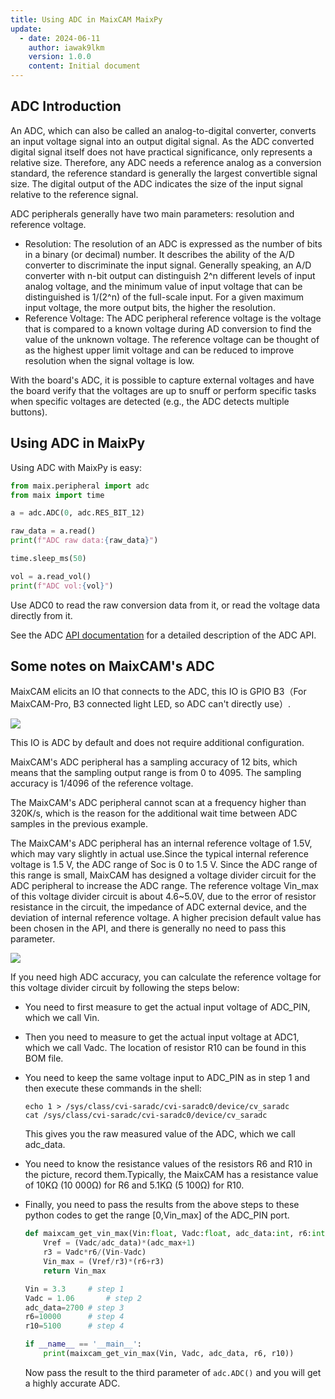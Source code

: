 ```yaml
---
title: Using ADC in MaixCAM MaixPy
update:
  - date: 2024-06-11
    author: iawak9lkm
    version: 1.0.0
    content: Initial document
---
```


## ADC Introduction



An ADC, which can also be called an analog-to-digital converter, converts an input voltage signal into an output digital signal. As the ADC converted digital signal itself does not have practical significance, only represents a relative size. Therefore, any ADC needs a reference analog as a conversion standard, the reference standard is generally the largest convertible signal size. The digital output of the ADC indicates the size of the input signal relative to the reference signal.

ADC peripherals generally have two main parameters: resolution and reference voltage.

* Resolution: The resolution of an ADC is expressed as the number of bits in a binary (or decimal) number. It describes the ability of the A/D converter to discriminate the input signal. Generally speaking, an A/D converter with n-bit output can distinguish 2^n different levels of input analog voltage, and the minimum value of input voltage that can be distinguished is 1/(2^n) of the full-scale input. For a given maximum input voltage, the more output bits, the higher the resolution.
* Reference Voltage: The ADC peripheral reference voltage is the voltage that is compared to a known voltage during AD conversion to find the value of the unknown voltage. The reference voltage can be thought of as the highest upper limit voltage and can be reduced to improve resolution when the signal voltage is low.

With the board's ADC, it is possible to capture external voltages and have the board verify that the voltages are up to snuff or perform specific tasks when specific voltages are detected (e.g., the ADC detects multiple buttons).

## Using ADC in MaixPy

Using ADC with MaixPy is easy:

```python
from maix.peripheral import adc
from maix import time

a = adc.ADC(0, adc.RES_BIT_12)

raw_data = a.read()
print(f"ADC raw data:{raw_data}")

time.sleep_ms(50)

vol = a.read_vol()
print(f"ADC vol:{vol}")
```

Use ADC0 to read the raw conversion data from it, or read the voltage data directly from it.

See the ADC [API documentation](../../../api/maix/peripheral/adc.md) for a detailed description of the ADC API.

## Some notes on MaixCAM's ADC

MaixCAM elicits an IO that connects to the ADC, this IO is GPIO B3（For MaixCAM-Pro, B3 connected light LED, so ADC can't directly use）.

![](https://wiki.sipeed.com/hardware/zh/lichee/assets/RV_Nano/intro/RV_Nano_3.jpg)

This IO is ADC by default and does not require additional configuration.

MaixCAM's ADC peripheral has a sampling accuracy of 12 bits, which means that the sampling output range is from 0 to 4095. The sampling accuracy is 1/4096 of the reference voltage.

The MaixCAM's ADC peripheral cannot scan at a frequency higher than 320K/s, which is the reason for the additional wait time between ADC samples in the previous example.

The MaixCAM's ADC peripheral has an internal reference voltage of 1.5V, which may vary slightly in actual use.Since the typical internal reference voltage is 1.5 V, the ADC range of Soc is 0 to 1.5 V. Since the ADC range of this range is small, MaixCAM has designed a voltage divider circuit for the ADC peripheral to increase the ADC range. The reference voltage Vin_max of this voltage divider circuit is about 4.6~5.0V, due to the error of resistor resistance in the circuit, the impedance of ADC external device, and the deviation of internal reference voltage. A higher precision default value has been chosen in the API, and there is generally no need to pass this parameter.

![](https://wiki.sipeed.com/hardware/zh/lichee/assets/RV_Nano/peripheral/adc.png)

If you need high ADC accuracy, you can calculate the reference voltage for this voltage divider circuit by following the steps below:

* You need to first measure to get the actual input voltage of ADC_PIN, which we call Vin.

* Then you need to measure to get the actual input voltage at ADC1, which we call Vadc. The location of resistor R10 can be found in this BOM file.

* You need to keep the same voltage input to ADC_PIN as in step 1 and then execute these commands in the shell:

  ```shell
  echo 1 > /sys/class/cvi-saradc/cvi-saradc0/device/cv_saradc
  cat /sys/class/cvi-saradc/cvi-saradc0/device/cv_saradc
  ```

  This gives you the raw measured value of the ADC, which we call adc_data.

* You need to know the resistance values of the resistors R6 and R10 in the picture, record them.Typically, the MaixCAM has a resistance value of 10KΩ (10 000Ω) for R6 and 5.1KΩ (5 100Ω) for R10.

* Finally, you need to pass the results from the above steps to these python codes to get the range [0,Vin_max] of the ADC_PIN port.

  ```python
  def maixcam_get_vin_max(Vin:float, Vadc:float, adc_data:int, r6:int, r10:int, adc_max:int=4095):
      Vref = (Vadc/adc_data)*(adc_max+1)
      r3 = Vadc*r6/(Vin-Vadc)
      Vin_max = (Vref/r3)*(r6+r3)
      return Vin_max
  
  Vin = 3.3		# step 1
  Vadc = 1.06		# step 2
  adc_data=2700	# step 3
  r6=10000		# step 4
  r10=5100		# step 4
  
  if __name__ == '__main__':
      print(maixcam_get_vin_max(Vin, Vadc, adc_data, r6, r10))
  ```

  Now pass the result to the third parameter of `adc.ADC()` and you will get a highly accurate ADC.

